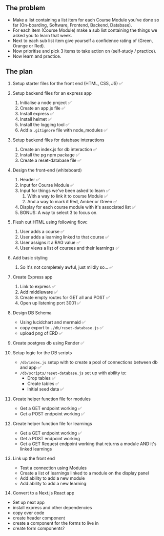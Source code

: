 ## The problem

- Make a list containing a list item for each Course Module you've done so far (On-boarding, Software, Frontend, Backend, Database).
- For each item (Course Module) make a sub list containing the things we asked you to learn that week.
- Next to each sub list item give yourself a confidence rating of (Green, Orange or Red).
- Now prioritise and pick 3 items to take action on (self-study / practice).
- Now learn and practice.

## The plan

1. Setup starter files for the front end (HTML, CSS, JS) ✅
2. Setup backend files for an express app
   1. Initialise a node project ✅
   2. Create an app.js file ✅
   3. Install express ✅
   4. Install helmet ✅
   5. Install the logging tool ✅
   6. Add a `.gitignore` file with node_modules ✅
3. Setup backend files for database interactions
   1. Create an index.js for db interaction ✅
   2. Install the pg npm package ✅
   3. Create a reset-database file ✅
4. Design the front-end (whiteboard)
   1. Header ✅
   2. Input for Course Module ✅
   3. Input for things we've been asked to learn ✅
      1. With a way to link it to course Module ✅
      2. And a way to mark it Red, Amber or Green ✅
   4. Display for each course module with it's associated list ✅
   5. BONUS: A way to select 3 to focus on.
5. Flesh out HTML using following flow:
   1. User adds a course ✅
   2. User adds a learning linked to that course ✅
   3. User assigns it a RAG value ✅
   4. User views a list of courses and their learnings ✅
6. Add basic styling
   1. So it's not completely awful, just mildly so... ✅
7. Create Express app
   1. Link to express ✅
   2. Add middleware ✅
   3. Create empty routes for GET all and POST ✅
   4. Open up listening port 3001 ✅
8. Design DB Schema
   - Using lucidchart and mermaid ✅
   - copy export to `./db/reset-database.js` ✅
   - upload png of ERD ✅
9. Create postgres db using Render ✅
10. Setup logic for the DB scripts
    - `/db/index.js` setup with to create a pool of connections between db and app ✅
    - `/db/scripts/reset-database.js` set up with ability to:
      - Drop tables ✅
      - Create tables ✅
      - Initial seed data ✅
11. Create helper function file for modules
    - Get a GET endpoint working ✅
    - Get a POST endpoint working ✅
12. Create helper function file for learnings
    - Get a GET endpoint working ✅
    - Get a POST endpoint working
    - Get a GET Request endpoint working that returns a module AND it's linked learnings
13. Link up the front end

    - Test a connection using Modules
    - Create a list of learnings linked to a module on the display panel
    - Add ability to add a new module
    - Add ability to add a new learning

14. Convert to a Next.js React app

- Set up next app
- install express and other dependencies
- copy over code
- create header component
- create a component for the forms to live in
- create form components?
